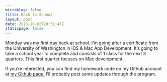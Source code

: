 ```yaml
---
microblog: false
title: Back to School
layout: post
date: 2013-10-02T20:51:47Z
staticpage: false
---
```


Monday was my first day back at school. I’m going after a certificate from the University of Washington in iOS & Mac App Development. It’s going to take a school year to complete and consists of 1 class for the next 3 quarters. This first quarter focuses on Mac development.

If you’re interested, you can find my homework code on my Github account at [my Github page.](https://github.com/jsorge) I’ll probably post some updates through the program.
